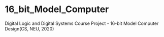 # 16_bit_Model_Computer
Digital Logic and Digital Systems Course Project - 16-bit Model Computer Design(CS, NEU, 2020)
